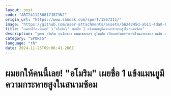 ```yaml
---
layout: post
code: "ART2411250817J873N2"
origin_url: "https://www.sanook.com/sport/1567211/"
image: "https://github.com/user-attachments/assets/b624245d-ab11-4da0-8250-f82ac8116636"
title: "ผมยกให้คนนี้เลย! \"อโมริม\" เผยชื่อ 1 แข้งแมนยูมีความกระหายสูงในสนามซ้อม"
description: "รูเบน อโมริม กุนซือของ แมนเชสเตอร์ ยูไนเต็ด เปิดเผยว่าเขาประทับใจผลงานของ เมสัน เมาท์ ระหว่างการฝึกซ้อมเป็นอย่างมากนับตั้งแต่เข้ามารับงานคุมทีมอย่างเป็นทางการ"
category: "SPORTS"
language: "th"
date: 2024-11-25T09:06:41.286Z
---
```


# ผมยกให้คนนี้เลย! "อโมริม" เผยชื่อ 1 แข้งแมนยูมีความกระหายสูงในสนามซ้อม